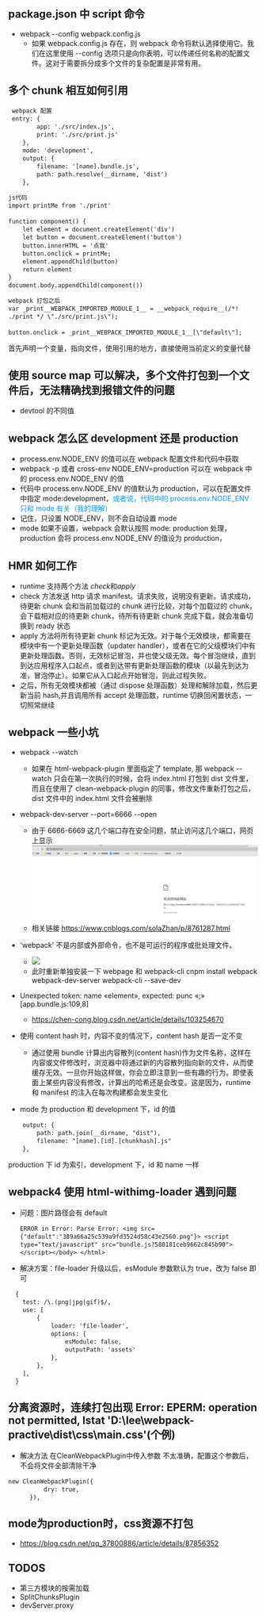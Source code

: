 ## package.json 中 script 命令

- webpack --config webpack.config.js
  - 如果 webpack.config.js 存在，则 webpack 命令将默认选择使用它。我们在这里使用 --config 选项只是向你表明，可以传递任何名称的配置文件。这对于需要拆分成多个文件的复杂配置是非常有用。

## 多个 chunk 相互如何引用

```
 webpack 配置
 entry: {
        app: './src/index.js',
        print: './src/print.js'
    },
    mode: 'development',
    output: {
        filename: '[name].bundle.js',
        path: path.resolve(__dirname, 'dist')
    },
```

```
js代码
import printMe from './print'

function component() {
    let element = document.createElement('div')
    let button = document.createElement('button')
    button.innerHTML = '点我'
    button.onclick = printMe;
    element.appendChild(button)
    return element
}
document.body.appendChild(component())
```

```
webpack 打包之后
var _print__WEBPACK_IMPORTED_MODULE_1__ = __webpack_require__(/*! ./print */ \"./src/print.js\");

button.onclick = _print__WEBPACK_IMPORTED_MODULE_1__[\"default\"];
```

首先声明一个变量，指向文件，使用引用的地方，直接使用当前定义的变量代替

## 使用 source map 可以解决，多个文件打包到一个文件后，无法精确找到报错文件的问题

- devtool 的不同值

## webpack 怎么区 development 还是 production

- process.env.NODE_ENV 的值可以在 webpack 配置文件和代码中获取
- webpack -p 或者 cross-env NODE_ENV=production 可以在 webpack 中的 process.env.NODE_ENV 的值
- 代码中 process.env.NODE_ENV 的值默认为 production，可以在配置文件中指定 mode:development，<font color=#0099ff>或者说，代码中的 process.env.NODE_ENV 只和 mode 有关（我的理解）</font>
- 记住，只设置 NODE_ENV，则不会自动设置 mode
- mode 如果不设置，webpack 会默认按照 mode: production 处理，production 会将 process.env.NODE_ENV 的值设为 production，

## HMR 如何工作

- runtime 支持两个方法 *check*和*apply*
- check 方法发送 http 请求 manifest。请求失败，说明没有更新。请求成功，待更新 chunk 会和当前加载过的 chunk 进行比较，对每个加载过的 chunk，会下载相对应的待更新 chunk，待所有待更新 chunk 完成下载，就会准备切换到 ready 状态
- apply 方法将所有待更新 chunk 标记为无效。对于每个无效模块，都需要在模块中有一个更新处理函数（updater handler），或者在它的父级模块们中有更新处理函数。否则，无效标记冒泡，并也使父级无效。每个冒泡继续，直到到达应用程序入口起点，或者到达带有更新处理函数的模块（以最先到达为准，冒泡停止）。如果它从入口起点开始冒泡，则此过程失败。
- 之后，所有无效模块都被（通过 dispose 处理函数）处理和解除加载，然后更新当前 hash,并且调用所有 accept 处理函数，runtime 切换回闲置状态，一切照常继续

## webpack 一些小坑

- webpack --watch
  - 如果在 html-webpack-plugin 里面指定了 template, 那 webpack --watch 只会在第一次执行的时候，会将 index.html 打包到 dist 文件里，而且在使用了 clean-webpack-plugin 的同事，修改文件重新打包之后，dist 文件中的 index.html 文件会被删除
- webpack-dev-server --port=6666 --open

  - 由于 6666-6669 这几个端口存在安全问题，禁止访问这几个端口，网页上显示 ![](./src/images/6666.png)
  - 相关链接 https://www.cnblogs.com/solaZhan/p/8761287.html

- 'webpack' 不是内部或外部命令，也不是可运行的程序或批处理文件。

  - ![](./src/images/webpack-error.png)
  - 此时重新单独安装一下 webpage 和 webpack-cli cnpm install webpack webpack-dev-server webpack-cli --save-dev

- Unexpected token: name «element», expected: punc «;» [app.bundle.js:109,8]

  - https://chen-cong.blog.csdn.net/article/details/103254670

- 使用 content hash 时，内容不变的情况下，content hash 是否一定不变

  - 通过使用 bundle 计算出内容散列(content hash)作为文件名称，这样在内容或文件修改时，浏览器中将通过新的内容散列指向新的文件，从而使缓存无效。一旦你开始这样做，你会立即注意到一些有趣的行为。即使表面上某些内容没有修改，计算出的哈希还是会改变。这是因为，runtime 和 manifest 的注入在每次构建都会发生变化

- mode 为 production 和 development 下，id 的值

```
    output: {
        path: path.join(__dirname, "dist"),
        filename: "[name].[id].[chunkhash].js"
    },
```

production 下 id 为索引，development 下，id 和 name 一样

## webpack4 使用 html-withimg-loader 遇到问题

- 问题：图片路径会有 default
  ```
  ERROR in Error: Parse Error: <img src={"default":"389a66a25c539a9fd3524d58c43e2560.png"}> <script type="text/javascript" src="bundle.js?588181ceb9662c845b90"></script></body> </html>
  ```
- 解决方案：file-loader 升级以后，esModule 参数默认为 true，改为 false 即可

```
  {
    test: /\.(png|jpg|gif)$/,
    use: [
        {
            loader: 'file-loader',
            options: {
                esModule: false,
                outputPath: 'assets'
            },
        },
    ],
  }
```

## 分离资源时，连续打包出现 Error: EPERM: operation not permitted, lstat 'D:\lee\webpack-practive\dist\css\main.css'(个例)

- 解决方法 在CleanWebpackPlugin中传入参数
不太准确，配置这个参数后，不会将文件全部清除干净

```
new CleanWebpackPlugin({
          dry: true,
      }),
```

## mode为production时，css资源不打包
 - https://blog.csdn.net/qq_37800886/article/details/87856352

## TODOS

- 第三方模块的按需加载
- SplitChunksPlugin
- devServer.proxy
